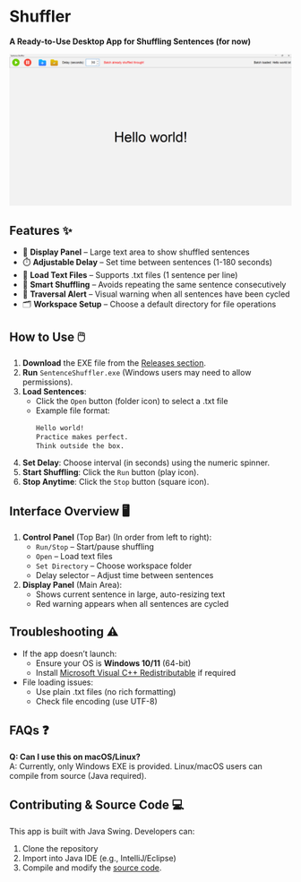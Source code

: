 # Shuffler  
**A Ready-to-Use Desktop App for Shuffling Sentences (for now)**  

![App Screenshot](screenshots/main-window.png)  

## Features ✨  
- 📖 **Display Panel** – Large text area to show shuffled sentences  
- ⏱️ **Adjustable Delay** – Set time between sentences (1-180 seconds)  
- 📂 **Load Text Files** – Supports .txt files (1 sentence per line)  
- 🔄 **Smart Shuffling** – Avoids repeating the same sentence consecutively  
- 🚨 **Traversal Alert** – Visual warning when all sentences have been cycled  
- 🗂️ **Workspace Setup** – Choose a default directory for file operations  

## How to Use 🖱️  
1. **Download** the EXE file from the [Releases section](https://github.com/yourusername/yourrepo/releases).  
2. **Run** `SentenceShuffler.exe` (Windows users may need to allow permissions).  
3. **Load Sentences**:  
   - Click the `Open` button (folder icon) to select a .txt file  
   - Example file format:  
     ```  
     Hello world!  
     Practice makes perfect.  
     Think outside the box.  
     ```  
4. **Set Delay**: Choose interval (in seconds) using the numeric spinner.  
5. **Start Shuffling**: Click the `Run` button (play icon).  
6. **Stop Anytime**: Click the `Stop` button (square icon).  

## Interface Overview 🖥️   
1. **Control Panel** (Top Bar) (In order from left to right):
   - `Run/Stop` – Start/pause shuffling   
   - `Open` – Load text files  
   - `Set Directory` – Choose workspace folder  
   - Delay selector – Adjust time between sentences  
3. **Display Panel** (Main Area):  
   - Shows current sentence in large, auto-resizing text  
   - Red warning appears when all sentences are cycled  

## Troubleshooting ⚠️  
- If the app doesn’t launch:  
  - Ensure your OS is **Windows 10/11** (64-bit)  
  - Install [Microsoft Visual C++ Redistributable](https://aka.ms/vs/17/release/vc_redist.x64.exe) if required  
- File loading issues:  
  - Use plain .txt files (no rich formatting)  
  - Check file encoding (use UTF-8)  

## FAQs ❓  
**Q: Can I use this on macOS/Linux?**  
A: Currently, only Windows EXE is provided. Linux/macOS users can compile from source (Java required).  

## Contributing & Source Code 💻  
This app is built with Java Swing. Developers can:  
1. Clone the repository  
2. Import into Java IDE (e.g., IntelliJ/Eclipse)  
3. Compile and modify the [source code](https://github.com/yourusername/yourrepo).  
